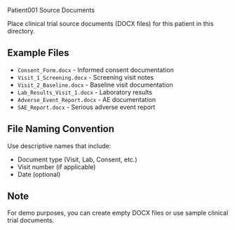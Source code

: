  Patient001 Source Documents

Place clinical trial source documents (DOCX files) for this patient in this directory.

## Example Files

-   `Consent_Form.docx` - Informed consent documentation
-   `Visit_1_Screening.docx` - Screening visit notes
-   `Visit_2_Baseline.docx` - Baseline visit documentation
-   `Lab_Results_Visit_1.docx` - Laboratory results
-   `Adverse_Event_Report.docx` - AE documentation
-   `SAE_Report.docx` - Serious adverse event report

## File Naming Convention

Use descriptive names that include:

-   Document type (Visit, Lab, Consent, etc.)
-   Visit number (if applicable)
-   Date (optional)

## Note

For demo purposes, you can create empty DOCX files or use sample clinical trial documents.
